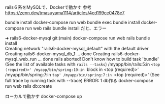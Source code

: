 rails６系をMySQLで、Dockerで動かす 参考 https://zenn.dev/tmasuyama1114/articles/4ed199ce0478e7

bundle install docker-compose run web bundle exec bundle install
docker-compose run web rails bundle install だと、エラー

➜  rails6-docker-mysql git:(main) docker-compose run web rails bundle install      
Creating network "rails6-docker-mysql_default" with the default driver
Creating rails6-docker-mysql_db_1 ... done
Creating rails6-docker-mysql_web_run ... done
rails aborted!
Don't know how to build task 'bundle' (See the list of available tasks with `rails --tasks`)
/myapp/bin/rails:5:in `<top (required)>'
/myapp/bin/spring:10:in `block in <top (required)>'
/myapp/bin/spring:7:in `tap'
/myapp/bin/spring:7:in `<top (required)>'
(See full trace by running task with --trace)
ERROR: 1
db作る docker-compose run web rails db:create

ローカルで動かす docker-compose up
